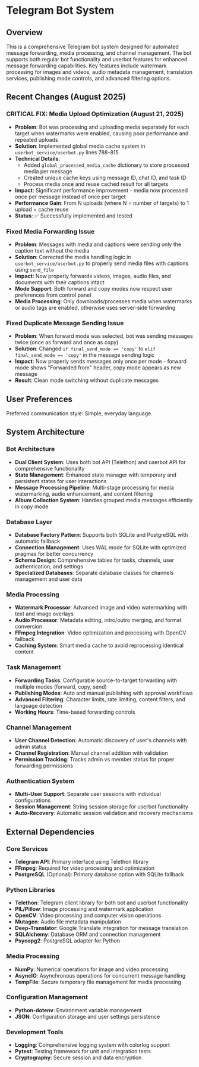 # Telegram Bot System

## Overview

This is a comprehensive Telegram bot system designed for automated message forwarding, media processing, and channel management. The bot supports both regular bot functionality and userbot features for enhanced message forwarding capabilities. Key features include watermark processing for images and videos, audio metadata management, translation services, publishing mode controls, and advanced filtering options.

## Recent Changes (August 2025)

### CRITICAL FIX: Media Upload Optimization (August 21, 2025)
- **Problem**: Bot was processing and uploading media separately for each target when watermarks were enabled, causing poor performance and repeated uploads
- **Solution**: Implemented global media cache system in `userbot_service/userbot.py` lines 788-815
- **Technical Details**: 
  - Added `global_processed_media_cache` dictionary to store processed media per message
  - Created unique cache keys using message ID, chat ID, and task ID
  - Process media once and reuse cached result for all targets
- **Impact**: Significant performance improvement - media now processed once per message instead of once per target
- **Performance Gain**: From N uploads (where N = number of targets) to 1 upload + cache reuse
- **Status**: ✅ Successfully implemented and tested

### Fixed Media Forwarding Issue
- **Problem**: Messages with media and captions were sending only the caption text without the media
- **Solution**: Corrected the media handling logic in `userbot_service/userbot.py` to properly send media files with captions using `send_file`
- **Impact**: Now properly forwards videos, images, audio files, and documents with their captions intact
- **Mode Support**: Both forward and copy modes now respect user preferences from control panel
- **Media Processing**: Only downloads/processes media when watermarks or audio tags are enabled, otherwise uses server-side forwarding

### Fixed Duplicate Message Sending Issue  
- **Problem**: When forward mode was selected, bot was sending messages twice (once as forward and once as copy)
- **Solution**: Changed `if final_send_mode == 'copy'` to `elif final_send_mode == 'copy'` in the message sending logic
- **Impact**: Now properly sends messages only once per mode - forward mode shows "Forwarded from" header, copy mode appears as new message
- **Result**: Clean mode switching without duplicate messages

## User Preferences

Preferred communication style: Simple, everyday language.

## System Architecture

### Bot Architecture
- **Dual Client System**: Uses both bot API (Telethon) and userbot API for comprehensive functionality
- **State Management**: Enhanced state manager with temporary and persistent states for user interactions
- **Message Processing Pipeline**: Multi-stage processing for media watermarking, audio enhancement, and content filtering
- **Album Collection System**: Handles grouped media messages efficiently in copy mode

### Database Layer
- **Database Factory Pattern**: Supports both SQLite and PostgreSQL with automatic fallback
- **Connection Management**: Uses WAL mode for SQLite with optimized pragmas for better concurrency
- **Schema Design**: Comprehensive tables for tasks, channels, user authentication, and settings
- **Specialized Databases**: Separate database classes for channels management and user data

### Media Processing
- **Watermark Processor**: Advanced image and video watermarking with text and image overlays
- **Audio Processor**: Metadata editing, intro/outro merging, and format conversion
- **FFmpeg Integration**: Video optimization and processing with OpenCV fallback
- **Caching System**: Smart media cache to avoid reprocessing identical content

### Task Management
- **Forwarding Tasks**: Configurable source-to-target forwarding with multiple modes (forward, copy, send)
- **Publishing Modes**: Auto and manual publishing with approval workflows
- **Advanced Filtering**: Character limits, rate limiting, content filters, and language detection
- **Working Hours**: Time-based forwarding controls

### Channel Management
- **User Channel Detection**: Automatic discovery of user's channels with admin status
- **Channel Registration**: Manual channel addition with validation
- **Permission Tracking**: Tracks admin vs member status for proper forwarding permissions

### Authentication System
- **Multi-User Support**: Separate user sessions with individual configurations
- **Session Management**: String session storage for userbot functionality
- **Auto-Recovery**: Automatic session validation and recovery mechanisms

## External Dependencies

### Core Services
- **Telegram API**: Primary interface using Telethon library
- **FFmpeg**: Required for video processing and optimization
- **PostgreSQL** (Optional): Primary database option with SQLite fallback

### Python Libraries
- **Telethon**: Telegram client library for both bot and userbot functionality
- **PIL/Pillow**: Image processing and watermark application
- **OpenCV**: Video processing and computer vision operations
- **Mutagen**: Audio file metadata manipulation
- **Deep-Translator**: Google Translate integration for message translation
- **SQLAlchemy**: Database ORM and connection management
- **Psycopg2**: PostgreSQL adapter for Python

### Media Processing
- **NumPy**: Numerical operations for image and video processing
- **AsyncIO**: Asynchronous operations for concurrent message handling
- **TempFile**: Secure temporary file management for media processing

### Configuration Management
- **Python-dotenv**: Environment variable management
- **JSON**: Configuration storage and user settings persistence

### Development Tools
- **Logging**: Comprehensive logging system with colorlog support
- **Pytest**: Testing framework for unit and integration tests
- **Cryptography**: Secure session and data encryption